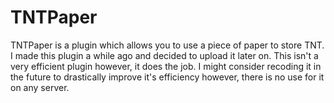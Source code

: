 # TNTPaper

TNTPaper is a plugin which allows you to use a piece of paper to store TNT. I made this plugin a while ago and decided to upload it later on. This isn't a very efficient plugin however, it does the job. I might consider recoding it in the future to drastically improve it's efficiency however, there is no use for it on any server.

